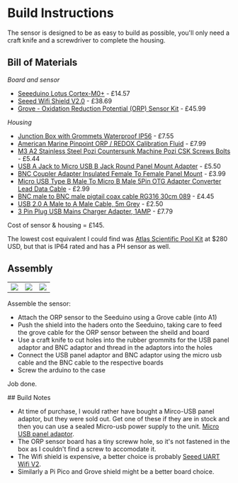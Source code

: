 # Build Instructions

The sensor is designed to be as easy to build as possible, you'll only need a craft knife and a screwdriver to complete the housing.

## Bill of Materials

*Board and sensor*
* <a href="https://www.amazon.co.uk/gp/product/B07Q4QDM11">Seeeduino Lotus Cortex-M0+</a> - £14.57
* <a href="https://cpc.farnell.com/seeed-studio/113030008/wifi-shield-v2-for-arduino/dp/SC14531">Seeed Wifi Shield V2.0</a> - £38.69
* <a href="https://coolcomponents.co.uk/products/grove-oxidation-reduction-potential-orp-sensor-kit-501z">Grove - Oxidation Reduction Potential (ORP) Sensor Kit</a> - £45.99

*Housing*
* <a href="https://www.amazon.co.uk/gp/product/B07NVRDG1V">Junction Box with Grommets Waterproof IP56</a> - £7.55
* <a href="https://www.amazon.co.uk/gp/product/B001EHAZ12">American Marine Pinpoint ORP / REDOX Calibration Fluid</a> - £7.99
* <a href="https://www.amazon.co.uk/gp/product/B08FW5BQT3">M3 A2 Stainless Steel Pozi Countersunk Machine Pozi CSK Screws Bolts</a> - £5.44
* <a href="https://thepihut.com/products/usb-a-jack-to-micro-usb-b-jack-round-panel-mount-adapter">USB A Jack to Micro USB B Jack Round Panel Mount Adapter</a> - £5.50
* <a href="https://www.ebay.co.uk/itm/BNC-Coupler-Adapter-Insulated-Female-To-Female-Panel-Mount/124401372551">BNC Coupler Adapter Insulated Female To Female Panel Mount</a> - £3.99
* <a href="https://www.ebay.co.uk/itm/Micro-USB-Type-B-Male-To-Micro-B-Male-5Pin-OTG-Adapter-Converter-Lead-Data-Cable/133524877040">Micro USB Type B Male To Micro B Male 5Pin OTG Adapter Converter Lead Data Cable</a> - £2.99
* <a href="https://www.ebay.co.uk/itm/BNC-male-to-BNC-male-pigtail-coax-cable-RG316-30cm-089/233586599610">BNC male to BNC male pigtail coax cable RG316 30cm 089</a> - £4.45
* <a href="https://cpc.farnell.com/pro-signal/psg91431/lead-usb2-0-a-male-a-male-grey/dp/CS30626">USB 2.0 A Male to A Male Cable, 5m Grey</a> - £2.50
* <a href="https://www.amazon.co.uk/SLTX-Charger-Adapter-1000mAh-Universal/dp/B07CZGLHZ6">3 Pin Plug USB Mains Charger Adapter, 1AMP</a> - £7.79

Cost of sensor & housing = £145.

The lowest cost equivalent I could find was <a href="https://atlas-scientific.com/kits/wi-fi-pool-kit/">Atlas Scientific Pool Kit</a> at $280 USD, but that is IP64 rated and has a PH sensor as well.

## Assembly

| | | |
| - | - | - |
| <img src="BOARD1.png"> | <img src="BOARD2.png"> | <img src="SENSOR.png"> |

Assemble the sensor:
* Attach the ORP sensor to the Seeduino using a Grove cable (into A1)
* Push the shield into the haders onto the Seeduino, taking care to feed the grove cable for the ORP sensor between the sheild and board
* Use a craft knife to cut holes into the rubber grommits for the USB panel adaptor and BNC adaptor and thread in the adaptors into the holes
* Connect the USB panel adaptor and BNC adaptor using the micro usb cable and the BNC cable to the respective boards
* Screw the arduino to the case

Job done.

## Build Notes

* At time of purchase, I would rather have bought a Mirco-USB panel adaptor, but they were sold out.  Get one of these if they are in stock and then you can use a sealed Micro-usb power supply to the unit.  <a href="https://thepihut.com/products/micro-usb-b-jack-to-usb-a-plug-round-panel-mount-adapter">Micro USB panel adaptor</a>.
* The ORP sensor board has a tiny screww hole, so it's not fastened in the box as I couldn't find a screw to accomodate it.
* The Wifi shield is expensive, a better choice is probably <a href="https://wiki.seeedstudio.com/Grove-UART_Wifi_V2/">Seeed UART Wifi V2</a>.
* Similarly a Pi Pico and Grove shield might be a better board choice.
